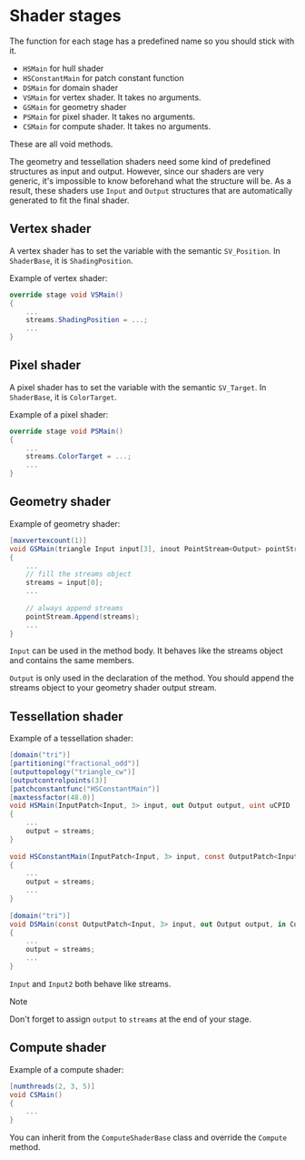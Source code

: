 # Shader stages

The function for each stage has a predefined name so you should stick with it.

- `HSMain` for hull shader
- `HSConstantMain` for patch constant function
- `DSMain` for domain shader
- `VSMain` for vertex shader. It takes no arguments.
- `GSMain` for geometry shader
- `PSMain` for pixel shader. It takes no arguments.
- `CSMain` for compute shader. It takes no arguments.

These are all void methods.

The geometry and tessellation shaders need some kind of predefined structures as input and output. However, since our shaders are very generic, it's impossible to know beforehand what the structure will be. As a result, these shaders use `Input` and `Output` structures that are automatically generated to fit the final shader.

## Vertex shader

A vertex shader has to set the variable with the semantic `SV_Position`. In `ShaderBase`, it is `ShadingPosition`.

Example of vertex shader:

```cs
override stage void VSMain()
{
	...
	streams.ShadingPosition = ...;
	...
}
```

## Pixel shader

A pixel shader has to set the variable with the semantic `SV_Target`. In `ShaderBase`, it is `ColorTarget`.

Example of a pixel shader:

```cs
override stage void PSMain()
{
	...
	streams.ColorTarget = ...;
	...
}
```

## Geometry shader

Example of geometry shader:

```cs
[maxvertexcount(1)]
void GSMain(triangle Input input[3], inout PointStream<Output> pointStream)
{
	...
	// fill the streams object
	streams = input[0];
 	...
 
	// always append streams
	pointStream.Append(streams);
	...
}
```

`Input` can be used in the method body. It behaves like the streams object and contains the same members.

`Output` is only used in the declaration of the method. You should append the streams object to your geometry shader output stream.

## Tessellation shader

Example of a tessellation shader:

```cs
[domain("tri")]
[partitioning("fractional_odd")]
[outputtopology("triangle_cw")]
[outputcontrolpoints(3)]
[patchconstantfunc("HSConstantMain")]
[maxtessfactor(48.0)]
void HSMain(InputPatch<Input, 3> input, out Output output, uint uCPID : SV_OutputControlPointID)
{
	...
	output = streams;
}
 
void HSConstantMain(InputPatch<Input, 3> input, const OutputPatch<Input2, 3> output, out Constants constants)
{
	...
	output = streams;
	...
}
 
[domain("tri")]
void DSMain(const OutputPatch<Input, 3> input, out Output output, in Constants constants, float3 f3BarycentricCoords : SV_DomainLocation)
{
	...
	output = streams;
	...
}
```

`Input` and `Input2` both behave like streams. 

>[!Note]
>Don't forget to assign `output` to `streams` at the end of your stage.

## Compute shader

Example of a compute shader:

```cs
[numthreads(2, 3, 5)]
void CSMain()
{
	...
}
```

You can inherit from the `ComputeShaderBase` class and override the `Compute` method.

